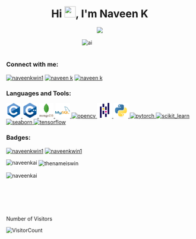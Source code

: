 <h1 align="center">Hi <img src="https://raw.githubusercontent.com/MartinHeinz/MartinHeinz/master/wave.gif" width="30px" height="30px">, I'm Naveen K</h1>
<p align="center">
 <a href="https://github.com/pik1989"><img src="https://readme-typing-svg.herokuapp.com?lines=Self+taught+AI+Engineer;AI+and+ML;for+emphasizing+the+Problems;that+need+to+be+solved;&center=true&width=450&height=100"></a>
</p>

<img align="right" alt="ai" width="300" src="http://rampages.us/gdtheory/wp-content/uploads/sites/4828/2019/10/ai-sun-type.gif">

<br>

<br>

<h3 align="left">Connect with me:</h3>
<p align="left">
<a href="https://twitter.com/naveenkwin1" target="blank"><img align="center" src="https://raw.githubusercontent.com/rahuldkjain/github-profile-readme-generator/master/src/images/icons/Social/twitter.svg" alt="naveenkwin1" height="30" width="40" /></a>
<a href="https://linkedin.com/in/naveen-k-70a65722a/" target="blank"><img align="center" src="https://raw.githubusercontent.com/rahuldkjain/github-profile-readme-generator/master/src/images/icons/Social/linked-in-alt.svg" alt="naveen k" height="30" width="40" /></a>
<a href="https://kaggle.com/naveenkwin" target="blank"><img align="center" src="https://raw.githubusercontent.com/rahuldkjain/github-profile-readme-generator/master/src/images/icons/Social/kaggle.svg" alt="naveen k" height="30" width="40" /></a>
</p>

<h3 align="left">Languages and Tools:</h3>
<p align="left"> <a href="https://www.cprogramming.com/" target="_blank" rel="noreferrer"> <img src="https://raw.githubusercontent.com/devicons/devicon/master/icons/c/c-original.svg" alt="c" width="40" height="40"/> </a> <a href="https://www.w3schools.com/cpp/" target="_blank" rel="noreferrer"> <img src="https://raw.githubusercontent.com/devicons/devicon/master/icons/cplusplus/cplusplus-original.svg" alt="cplusplus" width="40" height="40"/> </a> <a href="https://www.mongodb.com/" target="_blank" rel="noreferrer"> <img src="https://raw.githubusercontent.com/devicons/devicon/master/icons/mongodb/mongodb-original-wordmark.svg" alt="mongodb" width="40" height="40"/> </a> <a href="https://www.mysql.com/" target="_blank" rel="noreferrer"> <img src="https://raw.githubusercontent.com/devicons/devicon/master/icons/mysql/mysql-original-wordmark.svg" alt="mysql" width="40" height="40"/> </a> <a href="https://opencv.org/" target="_blank" rel="noreferrer"> <img src="https://www.vectorlogo.zone/logos/opencv/opencv-icon.svg" alt="opencv" width="40" height="40"/> </a> <a href="https://pandas.pydata.org/" target="_blank" rel="noreferrer"> <img src="https://raw.githubusercontent.com/devicons/devicon/2ae2a900d2f041da66e950e4d48052658d850630/icons/pandas/pandas-original.svg" alt="pandas" width="40" height="40"/> </a> <a href="https://www.python.org" target="_blank" rel="noreferrer"> <img src="https://raw.githubusercontent.com/devicons/devicon/master/icons/python/python-original.svg" alt="python" width="40" height="40"/> </a> <a href="https://pytorch.org/" target="_blank" rel="noreferrer"> <img src="https://www.vectorlogo.zone/logos/pytorch/pytorch-icon.svg" alt="pytorch" width="40" height="40"/> </a> <a href="https://scikit-learn.org/" target="_blank" rel="noreferrer"> <img src="https://upload.wikimedia.org/wikipedia/commons/0/05/Scikit_learn_logo_small.svg" alt="scikit_learn" width="40" height="40"/> </a> <a href="https://seaborn.pydata.org/" target="_blank" rel="noreferrer"> <img src="https://seaborn.pydata.org/_images/logo-mark-lightbg.svg" alt="seaborn" width="40" height="40"/> </a> <a href="https://www.tensorflow.org" target="_blank" rel="noreferrer"> <img src="https://www.vectorlogo.zone/logos/tensorflow/tensorflow-icon.svg" alt="tensorflow" width="40" height="40"/> </a> </p>

<h3 align="left">Badges:</h3>

<a href="https://www.credly.com/badges/4c447fbd-30d1-4c4f-b8db-28a125bb1095/public_url" target="blank"><img align="center" src="https://github.com/thenameiswin/thenameiswin/blob/main/Sql%20badge%20(2).png" alt="naveenkwin1" height="120" width="120" /></a>
<a href="https://www.credly.com/badges/01ce02b6-c7ed-4e6e-b2f1-b9594daafdb0/public_url" target="blank"><img align="center" src="https://github.com/thenameiswin/thenameiswin/blob/main/aws_image-removebg-preview.png" alt="naveenkwin1" height="120" width="120" /></a>


<p><img align="left" src="https://github-readme-stats.vercel.app/api/top-langs?username=naveenkai&show_icons=true&locale=en&layout=compact" alt="naveenkai" /></p>

<p>&nbsp;<img align="center" src="https://github-readme-stats.vercel.app/api?username=naveenkai&show_icons=true&locale=en" alt="thenameiswin" /></p>

<p><img align="center" src="https://github-readme-streak-stats.herokuapp.com/?user=naveenkai&" alt="naveenkai" /></p>



<p> 
 <br>
  <br>
   <br>
   <br>
   <br>
   Number of Visitors
  
![VisitorCount](https://profile-counter.glitch.me/{thenameiswin}/count.svg)
</div>

</p>
